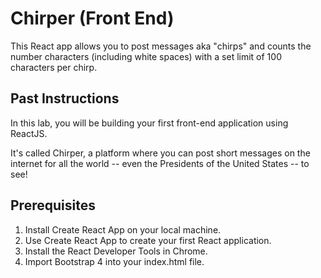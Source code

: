 # Chirper (Front End)

This React app allows you to post messages aka "chirps" and counts the number characters (including white spaces) with a set limit of 100 characters per chirp.

## Past Instructions

In this lab, you will be building your first front-end application using ReactJS.

It's called Chirper, a platform where you can post short messages on the internet for all the world -- even the Presidents of the United States -- to see!

## Prerequisites
1. Install Create React App on your local machine.
2. Use Create React App to create your first React application.
3. Install the React Developer Tools in Chrome.
4. Import Bootstrap 4 into your index.html file.

